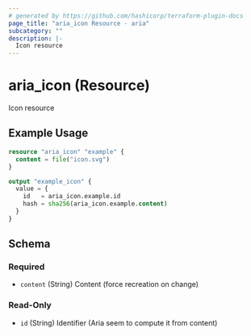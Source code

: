 ```yaml
---
# generated by https://github.com/hashicorp/terraform-plugin-docs
page_title: "aria_icon Resource - aria"
subcategory: ""
description: |-
  Icon resource
---
```


# aria_icon (Resource)

Icon resource

## Example Usage

```terraform
resource "aria_icon" "example" {
  content = file("icon.svg")
}

output "example_icon" {
  value = {
    id   = aria_icon.example.id
    hash = sha256(aria_icon.example.content)
  }
}
```

<!-- schema generated by tfplugindocs -->
## Schema

### Required

- `content` (String) Content (force recreation on change)

### Read-Only

- `id` (String) Identifier (Aria seem to compute it from content)

